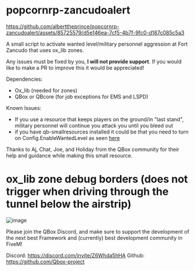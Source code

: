 # popcornrp-zancudoalert

https://github.com/alberttheprince/popcornrp-zancudoalert/assets/85725579/d5e146ea-7cf5-4b7f-9fc0-d187c085c5a3


A small script to activate wanted level/military personnel aggression at Fort Zancudo that uses ox_lib zones.

Any issues must be fixed by you, **I will not provide support**. If you would like to make a PR to improve this it would be appreciated!

Dependencies:
- Ox_lib (needed for zones)
- QBox or QBcore (for job exceptions for EMS and LSPD)

Known Issues:
- If you use a resource that keeps players on the ground/in "last stand", military personnel will continue you attack you until you bleed out
- if you have qb-smallresources installed it could be that you need to turn on Config.EnableWantedLevel as seen [here](https://github.com/qbcore-framework/qb-smallresources/blob/10af83bbd91ce73c7418de0e801870973c016532/config.lua#L50C1-L50C33)

Thanks to Aj, Chat, Joe, and Holiday from the QBox community for their help and guidance while making this small resource. 

# ox_lib zone debug borders (does not trigger when driving through the tunnel below the airstrip)
![image](https://github.com/alberttheprince/popcornrp-zancudoalert/assets/85725579/1826e06c-d05a-4975-9f05-a5eb2a19d4f8)


Please join the QBox Discord, and make sure to support the development of the next best Framework and (currently) best development community in FiveM!

Discord: https://discord.com/invite/Z6Whda5hHA
Github: https://github.com/Qbox-project
